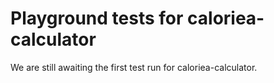 # Playground tests for caloriea-calculator
We are still awaiting the first test run for caloriea-calculator.
